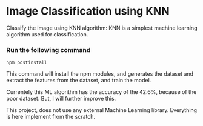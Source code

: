 # Image Classification using KNN

Classify the image using KNN algorithm: KNN is a simplest machine learning algorithm used for classification.

### Run the following command

```
npm postinstall
```

This command will install the npm modules, and generates the dataset and extract the features from the dataset, and train the model.

Currentely this ML algorithm has the accuracy of the 42.6%, because of the poor dataset. But, I will further improve this.

This project, does not use any external Machine Learning library. Everything is here implement from the scratch.
